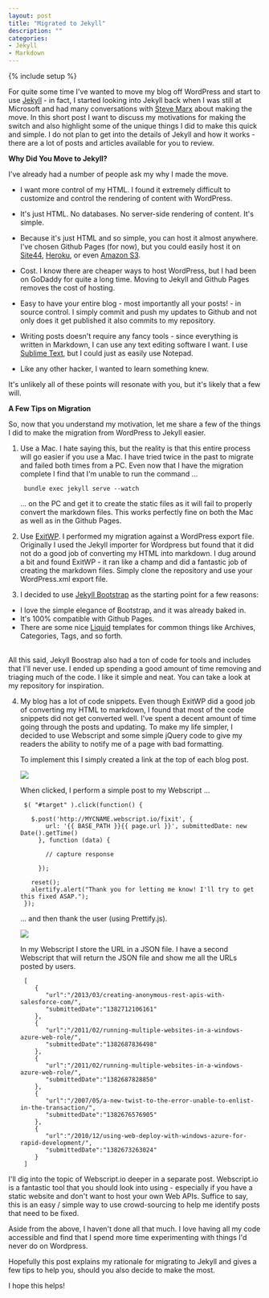 ```yaml
---
layout: post
title: "Migrated to Jekyll"
description: ""
categories:
- Jekyll
- Markdown
---
```

{% include setup %}

For quite some time I've wanted to move my blog off  WordPress and start to use [Jekyll](http://jekyllrb.com/) - in fact, I started looking into Jekyll back when I was still at Microsoft and had many conversations with [Steve Marx](http://blog.smarx.com/) about making the move. In this short post I want to discuss my motivations for making the switch and also highlight some of the unique things I did to make this quick and simple. I do not plan to get into the details of Jekyll and how it works - there are a lot of posts and articles available for you to review.

**Why Did You Move to Jekyll?**

I've already had a number of people ask my why I made the move.

* I want more control of my HTML. I found it extremely difficult to customize and control the rendering of content with WordPress.

* It's just HTML. No databases. No server-side rendering of content. It's simple.

* Because it's just HTML and so simple, you can host it almost anywhere. I've chosen Github Pages (for now), but you could easily host it on [Site44](http://www.site44.com/), [Heroku](https://www.heroku.com/), or even [Amazon S3](http://www.allthingsdistributed.com/2011/08/Jekyll-amazon-s3.html).

* Cost. I know there are cheaper ways to host WordPress, but I had been on GoDaddy for quite a long time. Moving to Jekyll and Github Pages removes the cost of hosting.

* Easy to have your entire blog - most importantly all your posts! - in source control. I simply commit and push my updates to Github and not only does it get published it also commits to my repository.

* Writing posts doesn't require any fancy tools - since everything is written in Markdown, I can use any text editing software I want. I use [Sublime Text](http://www.sublimetext.com/), but I could just as easily use Notepad.

* Like any other hacker, I wanted to learn something knew.

It's unlikely all of these points will resonate with you, but it's likely that a few will.

**A Few Tips on Migration**

So, now that you understand my motivation, let me share a few of the things I did to make the migration from WordPress to Jekyll easier.

1. Use a Mac. I hate saying this, but the reality is that this entire process will go easier if you use a Mac. I have tried twice in the past to migrate and failed both times from a PC. Even now that I have the migration complete I find that I'm unable to run the command ...

		bundle exec jekyll serve --watch

	... on the PC and get it to create the static files as it will fail to properly convert the markdown files. This works perfectly fine on both the Mac as well as in the Github Pages.

2. Use [ExitWP](https://github.com/thomasf/exitwp). I performed my migration against a WordPress export file. Originally I used the Jekyll importer for Wordpress but found that it did not do a good job of converting my HTML into markdown. I dug around a bit and found ExitWP - it ran like a champ and did a fantastic job of creating the markdown files. Simply clone the repository and use your WordPress.xml export file.

3. I decided to use [Jekyll Bootstrap](http://jekyllbootstrap.com/) as the starting point for a few reasons:
  * I love the simple elegance of Bootstrap, and it was already baked in.
  * It's 100% compatible with Github Pages.
  * There are some nice [Liquid](https://github.com/Shopify/liquid) templates for common things like Archives, Categories, Tags, and so forth.

  <br/>
	All this said, Jekyll Boostrap also had a ton of code for tools and includes that I'll never use. I ended up spending a good amount of time removing and triaging much of the code. I like it simple and neat. You can take a look at my repository for inspiration.

4. My blog has a lot of code snippets. Even though ExitWP did a good job of converting my HTML to markdown, I found that most of the code snippets did not get converted well. I've spent a decent amount of time going through the posts and updating. To make my life simpler, I decided to use Webscript and some simple jQuery code to give my readers the ability to notify me of a page with bad formatting.

	To implement this I simply created a link at the top of each blog post. 

	![](http://wadewegner.blob.core.windows.net/wordpress/2013/10/2013-10-25-PardonOurDust.JPG)

	When clicked, I perform a simple post to my Webscript ...

		$( "#target" ).click(function() {
		
		  $.post('http://MYCNAME.webscript.io/fixit', {
		      url: '{{ BASE_PATH }}{{ page.url }}', submittedDate: new Date().getTime()
		    }, function (data) {
		    
		      // capture response
		
		    });
		
		  reset();
		  alertify.alert("Thank you for letting me know! I'll try to get this fixed ASAP.");
		});

	... and then thank the user (using Prettify.js).

	![](http://wadewegner.blob.core.windows.net/wordpress/2013/10/2013-10-25-ThankYou.JPG)

	In my Webscript I store the URL in a JSON file. I have a second Webscript that will return the JSON file and show me all the URLs posted by users.

		[
		   {
		      "url":"/2013/03/creating-anonymous-rest-apis-with-salesforce-com/",
		      "submittedDate":"1382712106161"
		   },
		   {
		      "url":"/2011/02/running-multiple-websites-in-a-windows-azure-web-role/",
		      "submittedDate":"1382687836498"
		   },
		   {
		      "url":"/2011/02/running-multiple-websites-in-a-windows-azure-web-role/",
		      "submittedDate":"1382687828850"
		   },
		   {
		      "url":"/2007/05/a-new-twist-to-the-error-unable-to-enlist-in-the-transaction/",
		      "submittedDate":"1382676576905"
		   },
		   {
		      "url":"/2010/12/using-web-deploy-with-windows-azure-for-rapid-development/",
		      "submittedDate":"1382673263024"
		   }
		]

I'll dig into the topic of Webscript.io deeper in a separate post. Webscript.io is a fantastic tool that you should look into using - especially if you have a static website and don't want to host your own Web APIs. Suffice to say, this is an easy / simple way to use crowd-sourcing to help me identify posts that need to be fixed.

Aside from the above, I haven't done all that much. I love having all my code accessible and find that I spend more time experimenting with things I'd never do on Wordpress.

Hopefully this post explains my rationale for migrating to Jekyll and gives a few tips to help you, should you also decide to make the most.

I hope this helps!
